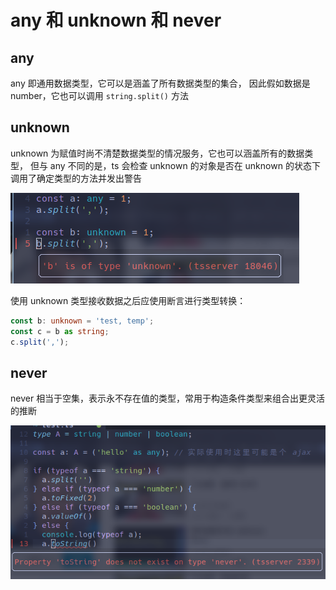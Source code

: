 # any 和 unknown 和 never

## any

any 即通用数据类型，它可以是涵盖了所有数据类型的集合，
因此假如数据是 number，它也可以调用 `string.split()` 方法

## unknown

unknown 为赋值时尚不清楚数据类型的情况服务，它也可以涵盖所有的数据类型，
但与 any 不同的是，ts 会检查 unknown 的对象是否在 unknown 的状态下调用了确定类型的方法并发出警告

![image_2023-02-27-10-25-08](img/image_2023-02-27-10-25-08.png)

使用 unknown 类型接收数据之后应使用断言进行类型转换：

```typescript
const b: unknown = 'test, temp';
const c = b as string;
c.split(',');
```

## never

never 相当于空集，表示永不存在值的类型，常用于构造条件类型来组合出更灵活的推断

![类型推断](img/image_2023-02-27-10-34-28.png)
